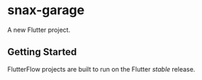 # snax-garage

A new Flutter project.

## Getting Started

FlutterFlow projects are built to run on the Flutter _stable_ release.
